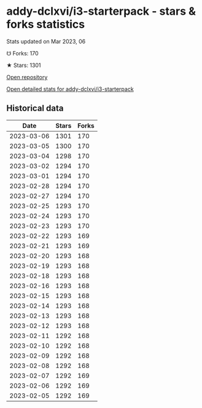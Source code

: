 # addy-dclxvi/i3-starterpack - stars & forks statistics

Stats updated on Mar 2023, 06

☋ Forks: 170

★ Stars: 1301

[Open repository](https://github.com/addy-dclxvi/i3-starterpack)

[Open detailed stats for addy-dclxvi/i3-starterpack](https://reviewgithub.com/rep/addy-dclxvi/i3-starterpack)

## Historical data
| Date | Stars | Forks |
|------|-------|-------|
| 2023-03-06 | 1301 | 170 | 
| 2023-03-05 | 1300 | 170 | 
| 2023-03-04 | 1298 | 170 | 
| 2023-03-02 | 1294 | 170 | 
| 2023-03-01 | 1294 | 170 | 
| 2023-02-28 | 1294 | 170 | 
| 2023-02-27 | 1294 | 170 | 
| 2023-02-25 | 1293 | 170 | 
| 2023-02-24 | 1293 | 170 | 
| 2023-02-23 | 1293 | 170 | 
| 2023-02-22 | 1293 | 169 | 
| 2023-02-21 | 1293 | 169 | 
| 2023-02-20 | 1293 | 168 | 
| 2023-02-19 | 1293 | 168 | 
| 2023-02-18 | 1293 | 168 | 
| 2023-02-16 | 1293 | 168 | 
| 2023-02-15 | 1293 | 168 | 
| 2023-02-14 | 1293 | 168 | 
| 2023-02-13 | 1293 | 168 | 
| 2023-02-12 | 1293 | 168 | 
| 2023-02-11 | 1292 | 168 | 
| 2023-02-10 | 1292 | 168 | 
| 2023-02-09 | 1292 | 168 | 
| 2023-02-08 | 1292 | 168 | 
| 2023-02-07 | 1292 | 169 | 
| 2023-02-06 | 1292 | 169 | 
| 2023-02-05 | 1292 | 169 | 

